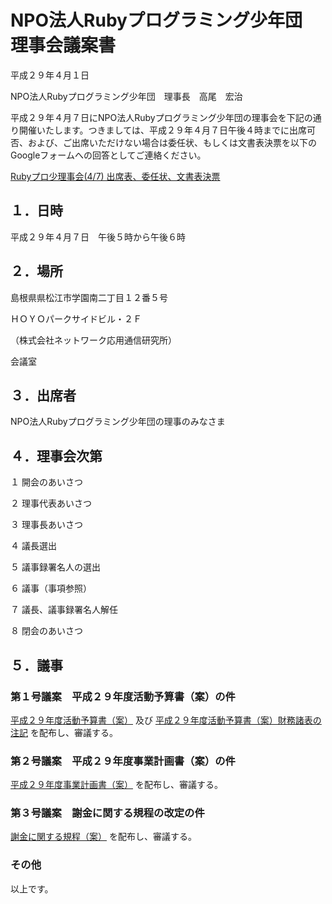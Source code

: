 # NPO法人Rubyプログラミング少年団　　　　理事会議案書

平成２９年４月１日

NPO法人Rubyプログラミング少年団　理事長　高尾　宏治

平成２９年４月７日にNPO法人Rubyプログラミング少年団の理事会を下記の通り開催いたします。つきましては、平成２９年４月７日午後４時までに出席可否、および、ご出席いただけない場合は委任状、もしくは文書表決票を以下のGoogleフォームへの回答としてご連絡ください。

[Rubyプロ少理事会(4/7) 出席表、委任状、文書表決票](https://goo.gl/forms/00Cia70UAAOl51qN2)

## １．日時

平成２９年４月７日　午後５時から午後６時

## ２．場所

島根県県松江市学園南二丁目１２番５号

ＨＯＹＯパークサイドビル・２Ｆ

（株式会社ネットワーク応用通信研究所）

会議室

## ３．出席者

NPO法人Rubyプログラミング少年団の理事のみなさま

## ４．理事会次第

１ 開会のあいさつ

２ 理事代表あいさつ

３ 理事長あいさつ

４ 議長選出

５ 議事録署名人の選出

６ 議事（事項参照）

７ 議長、議事録署名人解任

８ 閉会のあいさつ

## ５．議事

### 第１号議案　平成２９年度活動予算書（案）の件

[平成２９年度活動予算書（案）]() 及び [平成２９年度活動予算書（案）財務諸表の注記]() を配布し、審議する。

### 第２号議案　平成２９年度事業計画書（案）の件

[平成２９年度事業計画書（案）]() を配布し、審議する。

### 第３号議案　謝金に関する規程の改定の件

[謝金に関する規程（案）](https://gitprint.com/smalruby/smalruby-doc/blob/master/npo_ruby_programming_shounendan/2017/shakin_kitei.md) を配布し、審議する。

### その他

以上です。

